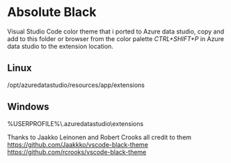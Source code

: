 # Absolute Black

Visual Studio Code color theme that i ported to Azure data studio, copy and add to this folder or browser from the color palette *CTRL+SHIFT+P* in Azure data studio to the extension location.

## Linux
/opt/azuredatastudio/resources/app/extensions

## Windows
%USERPROFILE%\\.azuredatastudio\extensions

Thanks to Jaakko Leinonen and Robert Crooks all credit to them
https://github.com/Jaakkko/vscode-black-theme
https://github.com/rcrooks/vscode-black-theme



